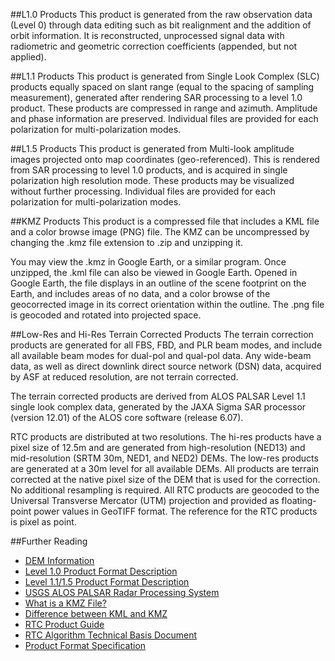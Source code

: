 ##L1.0 Products
This product is generated from the raw observation data (Level 0) through data editing such as bit realignment and the addition of orbit information. It is reconstructed, unprocessed signal data with radiometric and geometric correction coefficients (appended, but not applied).

##L1.1 Products
This product is generated from Single Look Complex (SLC) products equally spaced on slant range (equal to the spacing of sampling measurement), generated after rendering SAR processing to a level 1.0 product. These products are compressed in range and azimuth. Amplitude and phase information are preserved. Individual files are provided for each polarization for multi-polarization modes.

##L1.5 Products
This product is generated from Multi-look amplitude images projected onto map coordinates (geo-referenced). This is rendered from SAR processing to level 1.0 products, and is acquired in single polarization high resolution mode. These products may be visualized without further processing. Individual files are provided for each polarization for multi-polarization modes.

##KMZ Products
This product is a compressed file that includes a KML file and a color browse image (PNG) file. The KMZ can be uncompressed by changing the .kmz file extension to .zip and unzipping it.

You may view the .kmz in Google Earth, or a similar program. Once unzipped, the .kml file can also be viewed in Google Earth. Opened in Google Earth, the file displays in an outline of the scene footprint on the Earth, and includes areas of no data, and a color browse of the geocorrected image in its correct orientation within the outline. The .png file is geocoded and rotated into projected space.

##Low-Res and Hi-Res Terrain Corrected Products
The terrain correction products are generated for all FBS, FBD, and PLR beam modes, and include all available beam modes for dual-pol and qual-pol data. Any wide-beam data, as well as direct downlink direct source network (DSN) data, acquired by ASF at reduced resolution, are not terrain corrected.

The terrain corrected products are derived from ALOS PALSAR Level 1.1 single look complex data, generated by the JAXA Sigma SAR processor (version 12.01) of the ALOS core software (release 6.07).

RTC products are distributed at two resolutions. The hi-res products have a pixel size of 12.5m and are generated from high-resolution (NED13) and mid-resolution (SRTM 30m, NED1, and NED2) DEMs. The low-res products are generated at a 30m level for all available DEMs. All products are terrain corrected at the native pixel size of the DEM that is used for the correction. No additional resampling is required. All RTC products are geocoded to the Universal Transverse Mercator (UTM) projection and provided as floating-point power values in GeoTIFF format. The reference for the RTC products is pixel as point.

##Further Reading
- [DEM Information](https://asf.alaska.edu/information/palsar-rtc-dem-information/)
- [Level 1.0 Product Format Description](http://www.ga.gov.au/__data/assets/pdf_file/0019/11719/GA10287.pdf)
- [Level 1.1/1.5 Product Format Description](https://www.eorc.jaxa.jp/ALOS/en/doc/fdata/PALSAR_x_Format_EL.pdf)
- [USGS ALOS PALSAR Radar Processing System](https://www.usgs.gov/centers/eros/science/usgs-eros-archive-radar-alos-palsar-radar-processing-system?qt-science_center_objects=0#qt-science_center_objects)
- [What is a KMZ File?](https://developers.google.com/kml/documentation/kmzarchives)
- [Difference between KML and KMZ](https://whyisdifference.com/technology/software-technology/difference-between-kml-and-kmz.html)
- [RTC Product Guide](https://asf.alaska.edu/wp-content/uploads/2019/03/rtc_product_guide_v1.2.pdf)
- [RTC Algorithm Technical Basis Document](https://asf.alaska.edu/wp-content/uploads/2019/03/rtc_atbd_v1.2_final.pdf)
- [Product Format Specification](https://asf.alaska.edu/wp-content/uploads/2019/03/rtc_product_specification_v1.1.pdf)





